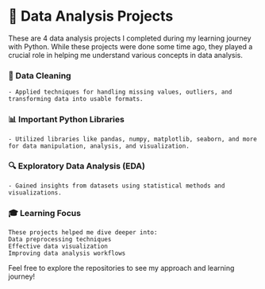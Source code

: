 # 🚀 Data Analysis Projects

These are 4 data analysis projects I completed during my learning journey with Python. While these projects were done some time ago, they played a crucial role in helping me understand various concepts in data analysis.

### 🧹 Data Cleaning 
    - Applied techniques for handling missing values, outliers, and transforming data into usable formats.

### 📊 Important Python Libraries
    - Utilized libraries like pandas, numpy, matplotlib, seaborn, and more for data manipulation, analysis, and visualization.

### 🔍 Exploratory Data Analysis (EDA)
    - Gained insights from datasets using statistical methods and visualizations.

### 🎓 Learning Focus
    These projects helped me dive deeper into:
    Data preprocessing techniques
    Effective data visualization
    Improving data analysis workflows

Feel free to explore the repositories to see my approach and learning journey!
